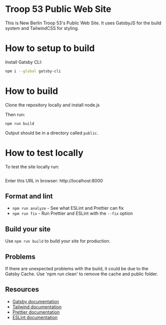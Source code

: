 # Troop 53 Public Web Site

This is New Berlin Troop 53's Public Web Site. It uses GatsbyJS for
the build system and TailwindCSS for styling.

# How to setup to build

Install Gatsby CLI:

```sh
npm i --global gatsby-cli
```

# How to build

Clone the repository locally and install node.js

Then run:

```npm install
npm run build
```

Output should be in a directory called `public`.

# How to test locally

To test the site locally run:

```npm run develop

```

Enter this URL in browser:
http://localhost:8000

## Format and lint

- `npm run analyze` - See what ESLint and Prettier can fix
- `npm run fix` - Run Prettier and ESLint with the `--fix` option

## Build your site

Use `npm run build` to build your site for production.

## Problems

If there are unexpected problems with the build, it could be due to the Gatsby Cache.  Use 'npm run clean' to remove the cache and public folder.  

## Resources

- [Gatsby documentation](https://www.gatsbyjs.org/docs/)
- [Tailwind documentation](https://tailwindcss.com/docs/what-is-tailwind/)
- [Prettier documentation](https://prettier.io/docs/en/index.html)
- [ESLint documentation](https://eslint.org/docs/user-guide/configuring)
